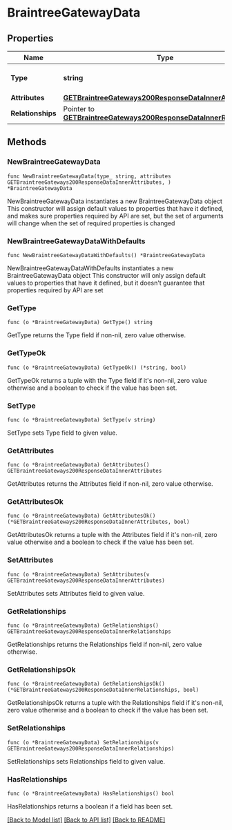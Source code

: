 # BraintreeGatewayData

## Properties

Name | Type | Description | Notes
------------ | ------------- | ------------- | -------------
**Type** | **string** | The resource&#39;s type | [default to "braintree_gateways"]
**Attributes** | [**GETBraintreeGateways200ResponseDataInnerAttributes**](GETBraintreeGateways200ResponseDataInnerAttributes.md) |  | 
**Relationships** | Pointer to [**GETBraintreeGateways200ResponseDataInnerRelationships**](GETBraintreeGateways200ResponseDataInnerRelationships.md) |  | [optional] 

## Methods

### NewBraintreeGatewayData

`func NewBraintreeGatewayData(type_ string, attributes GETBraintreeGateways200ResponseDataInnerAttributes, ) *BraintreeGatewayData`

NewBraintreeGatewayData instantiates a new BraintreeGatewayData object
This constructor will assign default values to properties that have it defined,
and makes sure properties required by API are set, but the set of arguments
will change when the set of required properties is changed

### NewBraintreeGatewayDataWithDefaults

`func NewBraintreeGatewayDataWithDefaults() *BraintreeGatewayData`

NewBraintreeGatewayDataWithDefaults instantiates a new BraintreeGatewayData object
This constructor will only assign default values to properties that have it defined,
but it doesn't guarantee that properties required by API are set

### GetType

`func (o *BraintreeGatewayData) GetType() string`

GetType returns the Type field if non-nil, zero value otherwise.

### GetTypeOk

`func (o *BraintreeGatewayData) GetTypeOk() (*string, bool)`

GetTypeOk returns a tuple with the Type field if it's non-nil, zero value otherwise
and a boolean to check if the value has been set.

### SetType

`func (o *BraintreeGatewayData) SetType(v string)`

SetType sets Type field to given value.


### GetAttributes

`func (o *BraintreeGatewayData) GetAttributes() GETBraintreeGateways200ResponseDataInnerAttributes`

GetAttributes returns the Attributes field if non-nil, zero value otherwise.

### GetAttributesOk

`func (o *BraintreeGatewayData) GetAttributesOk() (*GETBraintreeGateways200ResponseDataInnerAttributes, bool)`

GetAttributesOk returns a tuple with the Attributes field if it's non-nil, zero value otherwise
and a boolean to check if the value has been set.

### SetAttributes

`func (o *BraintreeGatewayData) SetAttributes(v GETBraintreeGateways200ResponseDataInnerAttributes)`

SetAttributes sets Attributes field to given value.


### GetRelationships

`func (o *BraintreeGatewayData) GetRelationships() GETBraintreeGateways200ResponseDataInnerRelationships`

GetRelationships returns the Relationships field if non-nil, zero value otherwise.

### GetRelationshipsOk

`func (o *BraintreeGatewayData) GetRelationshipsOk() (*GETBraintreeGateways200ResponseDataInnerRelationships, bool)`

GetRelationshipsOk returns a tuple with the Relationships field if it's non-nil, zero value otherwise
and a boolean to check if the value has been set.

### SetRelationships

`func (o *BraintreeGatewayData) SetRelationships(v GETBraintreeGateways200ResponseDataInnerRelationships)`

SetRelationships sets Relationships field to given value.

### HasRelationships

`func (o *BraintreeGatewayData) HasRelationships() bool`

HasRelationships returns a boolean if a field has been set.


[[Back to Model list]](../README.md#documentation-for-models) [[Back to API list]](../README.md#documentation-for-api-endpoints) [[Back to README]](../README.md)


